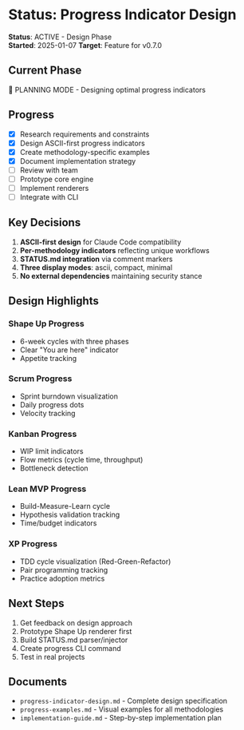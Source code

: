 # Status: Progress Indicator Design

**Status**: ACTIVE - Design Phase  
**Started**: 2025-01-07
**Target**: Feature for v0.7.0

## Current Phase
📐 PLANNING MODE - Designing optimal progress indicators

## Progress
- [x] Research requirements and constraints
- [x] Design ASCII-first progress indicators
- [x] Create methodology-specific examples
- [x] Document implementation strategy
- [ ] Review with team
- [ ] Prototype core engine
- [ ] Implement renderers
- [ ] Integrate with CLI

## Key Decisions
1. **ASCII-first design** for Claude Code compatibility
2. **Per-methodology indicators** reflecting unique workflows
3. **STATUS.md integration** via comment markers
4. **Three display modes**: ascii, compact, minimal
5. **No external dependencies** maintaining security stance

## Design Highlights

### Shape Up Progress
- 6-week cycles with three phases
- Clear "You are here" indicator
- Appetite tracking

### Scrum Progress  
- Sprint burndown visualization
- Daily progress dots
- Velocity tracking

### Kanban Progress
- WIP limit indicators
- Flow metrics (cycle time, throughput)
- Bottleneck detection

### Lean MVP Progress
- Build-Measure-Learn cycle
- Hypothesis validation tracking
- Time/budget indicators

### XP Progress
- TDD cycle visualization (Red-Green-Refactor)
- Pair programming tracking
- Practice adoption metrics

## Next Steps
1. Get feedback on design approach
2. Prototype Shape Up renderer first
3. Build STATUS.md parser/injector
4. Create progress CLI command
5. Test in real projects

## Documents
- `progress-indicator-design.md` - Complete design specification
- `progress-examples.md` - Visual examples for all methodologies
- `implementation-guide.md` - Step-by-step implementation plan